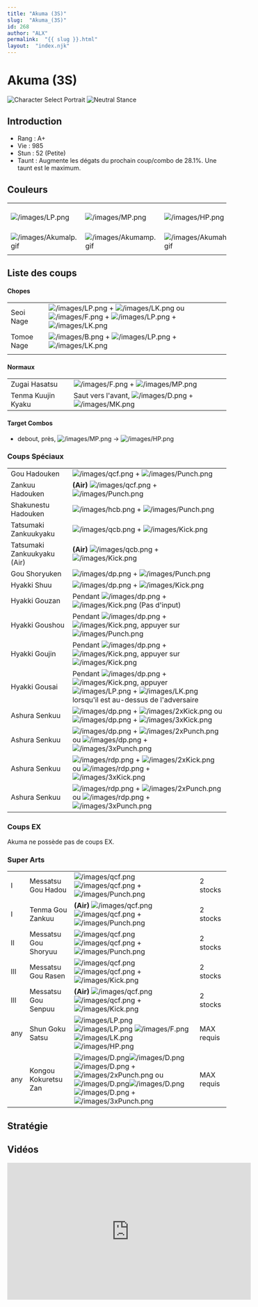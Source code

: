 ```yaml
---
title: "Akuma (3S)"
slug:  "Akuma_(3S)"
id: 268
author: "ALX"
permalink:  "{{ slug }}.html"
layout:  "index.njk"
---
```


# Akuma (3S)

![Character Select
Portrait](/images/Akuma3sport.gif "Character Select Portrait") ![Neutral
Stance](/images/Akuma3s-stance.gif "Neutral Stance")

## Introduction

- Rang : A+
- Vie : 985
- Stun : 52 (Petite)
- Taunt : Augmente les dégats du prochain coup/combo de 28.1%. Une taunt
  est le maximum.

## Couleurs

|                                                |                                                |                                                |                                                |                                                |                                                |                                                                                                              |
|------------------------------------------------|------------------------------------------------|------------------------------------------------|------------------------------------------------|------------------------------------------------|------------------------------------------------|--------------------------------------------------------------------------------------------------------------|
| ![](/images/LP.png "/images/LP.png")           | ![](/images/MP.png "/images/MP.png")           | ![](/images/HP.png "/images/HP.png")           | ![](/images/LK.png "/images/LK.png")           | ![](/images/MK.png "/images/MK.png")           | ![](/images/HK.png "/images/HK.png")           | ![](/images/LP.png "/images/LP.png")![](/images/MK.png "/images/MK.png")![](/images/HP.png "/images/HP.png") |
| ![](/images/Akumalp.gif "/images/Akumalp.gif") | ![](/images/Akumamp.gif "/images/Akumamp.gif") | ![](/images/Akumahp.gif "/images/Akumahp.gif") | ![](/images/Akumalk.gif "/images/Akumalk.gif") | ![](/images/Akumamk.gif "/images/Akumamk.gif") | ![](/images/Akumahk.gif "/images/Akumahk.gif") | ![](/images/Akumalpmkhp.gif "/images/Akumalpmkhp.gif")                                                       |
|                                                |                                                |                                                |                                                |                                                |                                                |                                                                                                              |

## Liste des coups

#### Chopes

|            |                                                                                                                                                                                                 |
|------------|-------------------------------------------------------------------------------------------------------------------------------------------------------------------------------------------------|
| Seoi Nage  | ![](/images/LP.png "/images/LP.png") + ![](/images/LK.png "/images/LK.png") ou ![](/images/F.png "/images/F.png") + ![](/images/LP.png "/images/LP.png") + ![](/images/LK.png "/images/LK.png") |
| Tomoe Nage | ![](/images/B.png "/images/B.png") + ![](/images/LP.png "/images/LP.png") + ![](/images/LK.png "/images/LK.png")                                                                                |
|            |                                                                                                                                                                                                 |

#### Normaux

|                    |                                                                                              |
|--------------------|----------------------------------------------------------------------------------------------|
| Zugai Hasatsu      | ![](/images/F.png "/images/F.png") + ![](/images/MP.png "/images/MP.png")                    |
| Tenma Kuujin Kyaku | Saut vers l'avant, ![](/images/D.png "/images/D.png") + ![](/images/MK.png "/images/MK.png") |

#### Target Combos

- debout, près, ![](/images/MP.png "/images/MP.png") -\>
  ![](/images/HP.png "/images/HP.png")

### Coups Spéciaux

|                             |                                                                                                                                                                                                                      |
|-----------------------------|----------------------------------------------------------------------------------------------------------------------------------------------------------------------------------------------------------------------|
| Gou Hadouken                | ![](/images/qcf.png "/images/qcf.png") + ![](/images/Punch.png "/images/Punch.png")                                                                                                                                  |
| Zankuu Hadouken             | **(Air)** ![](/images/qcf.png "/images/qcf.png") + ![](/images/Punch.png "/images/Punch.png")                                                                                                                        |
| Shakunestu Hadouken         | ![](/images/hcb.png "/images/hcb.png") + ![](/images/Punch.png "/images/Punch.png")                                                                                                                                  |
| Tatsumaki Zankuukyaku       | ![](/images/qcb.png "/images/qcb.png") + ![](/images/Kick.png "/images/Kick.png")                                                                                                                                    |
| Tatsumaki Zankuukyaku (Air) | **(Air)** ![](/images/qcb.png "/images/qcb.png") + ![](/images/Kick.png "/images/Kick.png")                                                                                                                          |
| Gou Shoryuken               | ![](/images/dp.png "/images/dp.png") + ![](/images/Punch.png "/images/Punch.png")                                                                                                                                    |
| Hyakki Shuu                 | ![](/images/dp.png "/images/dp.png") + ![](/images/Kick.png "/images/Kick.png")                                                                                                                                      |
| Hyakki Gouzan               | Pendant ![](/images/dp.png "/images/dp.png") + ![](/images/Kick.png "/images/Kick.png") (Pas d'input)                                                                                                                |
| Hyakki Goushou              | Pendant ![](/images/dp.png "/images/dp.png") + ![](/images/Kick.png "/images/Kick.png"), appuyer sur ![](/images/Punch.png "/images/Punch.png")                                                                      |
| Hyakki Goujin               | Pendant ![](/images/dp.png "/images/dp.png") + ![](/images/Kick.png "/images/Kick.png"), appuyer sur ![](/images/Kick.png "/images/Kick.png")                                                                        |
| Hyakki Gousai               | Pendant ![](/images/dp.png "/images/dp.png") + ![](/images/Kick.png "/images/Kick.png"), appuyer ![](/images/LP.png "/images/LP.png") + ![](/images/LK.png "/images/LK.png") lorsqu'il est au-dessus de l'adversaire |
| Ashura Senkuu               | ![](/images/dp.png "/images/dp.png") + ![](/images/2xKick.png "/images/2xKick.png") ou ![](/images/dp.png "/images/dp.png") + ![](/images/3xKick.png "/images/3xKick.png")                                           |
| Ashura Senkuu               | ![](/images/dp.png "/images/dp.png") + ![](/images/2xPunch.png "/images/2xPunch.png") ou ![](/images/dp.png "/images/dp.png") + ![](/images/3xPunch.png "/images/3xPunch.png")                                       |
| Ashura Senkuu               | ![](/images/rdp.png "/images/rdp.png") + ![](/images/2xKick.png "/images/2xKick.png") ou ![](/images/rdp.png "/images/rdp.png") + ![](/images/3xKick.png "/images/3xKick.png")                                       |
| Ashura Senkuu               | ![](/images/rdp.png "/images/rdp.png") + ![](/images/2xPunch.png "/images/2xPunch.png") ou ![](/images/rdp.png "/images/rdp.png") + ![](/images/3xPunch.png "/images/3xPunch.png")                                   |

### Coups EX

Akuma ne possède pas de coups EX.

### Super Arts

|     |                      |                                                                                                                                                                                                                                                                                                                    |            |
|-----|----------------------|--------------------------------------------------------------------------------------------------------------------------------------------------------------------------------------------------------------------------------------------------------------------------------------------------------------------|------------|
| I   | Messatsu Gou Hadou   | ![](/images/qcf.png "/images/qcf.png") ![](/images/qcf.png "/images/qcf.png") + ![](/images/Punch.png "/images/Punch.png")                                                                                                                                                                                         | 2 stocks   |
| I   | Tenma Gou Zankuu     | **(Air)** ![](/images/qcf.png "/images/qcf.png") ![](/images/qcf.png "/images/qcf.png") + ![](/images/Punch.png "/images/Punch.png")                                                                                                                                                                               | 2 stocks   |
| II  | Messatsu Gou Shoryuu | ![](/images/qcf.png "/images/qcf.png") ![](/images/qcf.png "/images/qcf.png") + ![](/images/Punch.png "/images/Punch.png")                                                                                                                                                                                         | 2 stocks   |
| III | Messatsu Gou Rasen   | ![](/images/qcf.png "/images/qcf.png") ![](/images/qcf.png "/images/qcf.png") + ![](/images/Kick.png "/images/Kick.png")                                                                                                                                                                                           | 2 stocks   |
| III | Messatsu Gou Senpuu  | **(Air)** ![](/images/qcf.png "/images/qcf.png") ![](/images/qcf.png "/images/qcf.png") + ![](/images/Kick.png "/images/Kick.png")                                                                                                                                                                                 | 2 stocks   |
| any | Shun Goku Satsu      | ![](/images/LP.png "/images/LP.png") ![](/images/LP.png "/images/LP.png") ![](/images/F.png "/images/F.png") ![](/images/LK.png "/images/LK.png") ![](/images/HP.png "/images/HP.png")                                                                                                                             | MAX requis |
| any | Kongou Kokuretsu Zan | ![](/images/D.png "/images/D.png")![](/images/D.png "/images/D.png")![](/images/D.png "/images/D.png") + ![](/images/2xPunch.png "/images/2xPunch.png") ou ![](/images/D.png "/images/D.png")![](/images/D.png "/images/D.png")![](/images/D.png "/images/D.png") + ![](/images/3xPunch.png "/images/3xPunch.png") | MAX requis |

## Stratégie

## Vidéos

<iframe width='560' height='315' src='https://www.youtube.com/embed/5mXwRhaC5C0' title='YouTube video player' frameborder='0' allow='accelerometer; autoplay; clipboard-write; encrypted-media; gyroscope; picture-in-picture' allowfullscreen></iframe>
